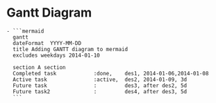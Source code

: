 # Gantt Diagram
	- ```mermaid
	  gantt
	  dateFormat  YYYY-MM-DD
	  title Adding GANTT diagram to mermaid
	  excludes weekdays 2014-01-10
	  
	  section A section
	  Completed task            :done,    des1, 2014-01-06,2014-01-08
	  Active task               :active,  des2, 2014-01-09, 3d
	  Future task               :         des3, after des2, 5d
	  Future task2              :         des4, after des3, 5d
	  ```